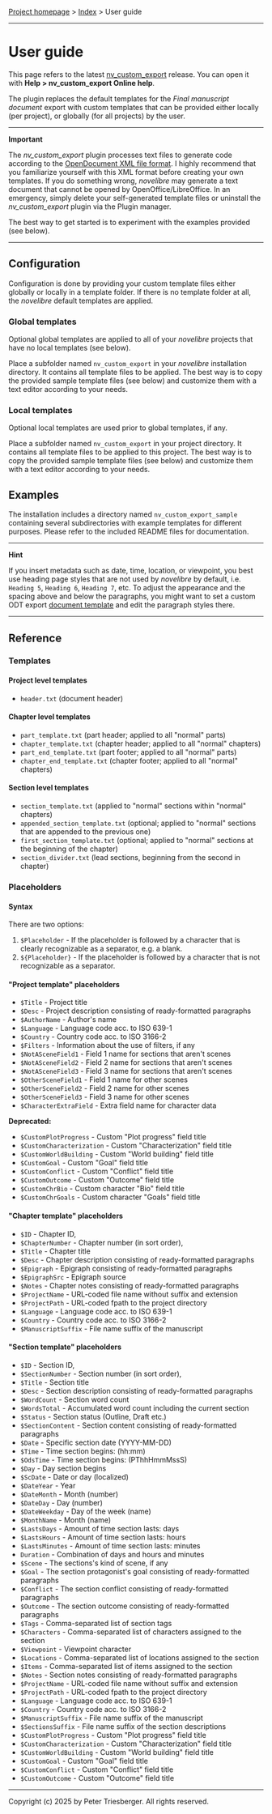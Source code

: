 [Project homepage](https://github.com/peter88213/nv_custom_export) > [Index](../) > User guide

---

# User guide

This page refers to the latest 
[nv_custom_export](https://github.com/peter88213/nv_custom_export/) release.
You can open it with **Help > nv_custom_export Online help**.

The plugin replaces the default templates for the *Final manuscript document* export
with custom templates that can be provided either locally (per project), 
or globally (for all projects) by the user. 

---

**Important**

The *nv_custom_export* plugin processes text files to generate code according to the 
[OpenDocument XML file format](https://en.wikipedia.org/wiki/OpenDocument_technical_specification#content.xml). 
I highly recommend that you familiarize yourself with this XML format before creating your 
own templates. If you do something wrong, *novelibre* may generate a text document that cannot 
be opened by OpenOffice/LibreOffice. In an emergency, simply delete your self-generated 
template files or uninstall the *nv_custom_export* plugin via the Plugin manager. 

The best way to get started is to experiment with the examples provided (see below).

---


## Configuration

Configuration is done by providing your custom template files either globally
or locally in a template folder. 
If there is no template folder at all, the *novelibre* default templates are applied.
 

### Global templates

Optional global templates are applied to all of your *novelibre* projects
that have no local templates (see below).

Place a subfolder named `nv_custom_export` in your *novelibre* installation  directory.
It contains all template files to be applied. 
The best way is to copy the provided sample template files (see below) and customize 
them with a text editor according to your needs.


### Local templates

Optional local templates are used prior to global templates, if any.

Place a subfolder named `nv_custom_export` in your project directory.
It contains all template files to be applied to this project. 
The best way is to copy the provided sample template files (see below) and customize 
them with a text editor according to your needs.


## Examples

The installation includes a directory named `nv_custom_export_sample` containing several 
subdirectories with example templates for different purposes. 
Please refer to the included README files for documentation.

---

**Hint**

If you insert metadata such as date, time, location, or viewpoint, 
you best use heading page styles that are not used by *novelibre* 
by default, i.e. `Heading 5`, `Heading 6`, `Heading 7`, etc.
To adjust the appearance and the spacing above and below
the paragraphs, you might want to set a custom ODT export 
[document template](https://peter88213.github.io/nvhelp-en/export_menu.html#select-document-template)
and edit the paragraph styles there. 

---

## Reference

### Templates

#### Project level templates

- `header.txt` (document header)

#### Chapter level templates

- `part_template.txt` (part header; applied to all "normal" parts)
- `chapter_template.txt` (chapter header; applied to all "normal" chapters)
- `part_end_template.txt` (part footer; applied to all "normal" parts)
- `chapter_end_template.txt` (chapter footer; applied to all "normal" chapters)


#### Section level templates

- `section_template.txt` (applied to "normal" sections within "normal" chapters)
- `appended_section_template.txt` (optional; applied to "normal" sections that are appended to the previous one)
- `first_section_template.txt` (optional; applied  to "normal" sections at the beginning of the chapter)
- `section_divider.txt` (lead sections, beginning from the second in chapter)


### Placeholders

#### Syntax

There are two options:

1.  `$Placeholder` - If the placeholder is followed by a character that
    is clearly recognizable as a separator, e.g. a blank.
2.  `${Placeholder}` - If the placeholder is followed by a character
    that is not recognizable as a separator.

#### "Project template" placeholders

-   `$Title` - Project title
-   `$Desc` - Project description consisting of ready-formatted paragraphs
-   `$AuthorName` - Author\'s name
-   `$Language` - Language code acc. to ISO 639-1
-   `$Country` - Country code acc. to ISO 3166-2
-   `$Filters` - Information about the use of filters, if any
-   `$NotASceneField1` - Field 1 name for sections that aren't scenes
-   `$NotASceneField2` - Field 2 name for sections that aren't scenes
-   `$NotASceneField3` - Field 3 name for sections that aren't scenes
-   `$OtherSceneField1` - Field 1 name for other scenes
-   `$OtherSceneField2` - Field 2 name for other scenes
-   `$OtherSceneField3` - Field 3 name for other scenes
-   `$CharacterExtraField` - Extra field name for character data

**Deprecated:**

-   `$CustomPlotProgress` - Custom "Plot progress" field title
-   `$CustomCharacterization` - Custom "Characterization" field title
-   `$CustomWorldBuilding` - Custom "World building" field title
-   `$CustomGoal` - Custom "Goal" field title
-   `$CustomConflict` - Custom "Conflict" field title
-   `$CustomOutcome` - Custom "Outcome" field title
-   `$CustomChrBio` - Custom character "Bio" field title
-   `$CustomChrGoals` - Custom character "Goals" field title

#### "Chapter template" placeholders

-   `$ID` - Chapter ID,
-   `$ChapterNumber` - Chapter number (in sort order),
-   `$Title` - Chapter title
-   `$Desc` - Chapter description consisting of ready-formatted paragraphs
-   `$Epigraph` - Epigraph consisting of ready-formatted paragraphs
-   `$EpigraphSrc` - Epigraph source
-   `$Notes` - Chapter notes consisting of ready-formatted paragraphs
-   `$ProjectName` - URL-coded file name without suffix and extension
-   `$ProjectPath` - URL-coded fpath to the project directory
-   `$Language` - Language code acc. to ISO 639-1
-   `$Country` - Country code acc. to ISO 3166-2
-   `$ManuscriptSuffix` - File name suffix of the manuscript

#### "Section template" placeholders

-   `$ID` - Section ID,
-   `$SectionNumber` - Section number (in sort order),
-   `$Title` - Section title
-   `$Desc` - Section description consisting of ready-formatted paragraphs
-   `$WordCount` - Section word count
-   `$WordsTotal` - Accumulated word count including the current section
-   `$Status` - Section status (Outline, Draft etc.)
-   `$SectionContent` - Section content consisting of ready-formatted paragraphs
-   `$Date` - Specific section date (YYYY-MM-DD)
-   `$Time` - Time section begins: (hh:mm)
-   `$OdsTime` - Time section begins: (PThhHmmMssS)
-   `$Day` - Day section begins
-   `$ScDate` - Date or day (localized)
-   `$DateYear` - Year
-   `$DateMonth` - Month (number)
-   `$DateDay` - Day (number)
-   `$DateWeekday` - Day of the week (name)
-   `$MonthName` - Month (name)
-   `$LastsDays` - Amount of time section lasts: days
-   `$LastsHours` - Amount of time section lasts: hours
-   `$LastsMinutes` - Amount of time section lasts: minutes
-   `Duration` - Combination of days and hours and minutes
-   `$Scene` - The sections\'s kind of scene, if any
-   `$Goal` - The section protagonist\'s goal consisting of ready-formatted paragraphs
-   `$Conflict` - The section conflict consisting of ready-formatted paragraphs
-   `$Outcome` - The section outcome consisting of ready-formatted paragraphs
-   `$Tags` - Comma-separated list of section tags
-   `$Characters` - Comma-separated list of characters assigned to the
    section
-   `$Viewpoint` - Viewpoint character
-   `$Locations` - Comma-separated list of locations assigned to the
    section
-   `$Items` - Comma-separated list of items assigned to the section
-   `$Notes` - Section notes consisting of ready-formatted paragraphs
-   `$ProjectName` - URL-coded file name without suffix and extension
-   `$ProjectPath` - URL-coded fpath to the project directory
-   `$Language` - Language code acc. to ISO 639-1
-   `$Country` - Country code acc. to ISO 3166-2
-   `$ManuscriptSuffix` - File name suffix of the manuscript
-   `$SectionsSuffix` - File name suffix of the section descriptions
-   `$CustomPlotProgress` - Custom "Plot progress" field title
-   `$CustomCharacterization` - Custom "Characterization" field title
-   `$CustomWorldBuilding` - Custom "World building" field title
-   `$CustomGoal` - Custom "Goal" field title
-   `$CustomConflict` - Custom "Conflict" field title
-   `$CustomOutcome` - Custom "Outcome" field title


---

Copyright (c) 2025 by Peter Triesberger. All rights reserved.
